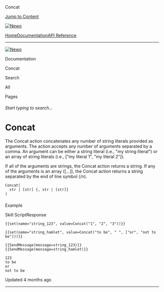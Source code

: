 Concat

[Jump to Content](#content)

[![Newo](https://files.readme.io/895bdeef8322f081f6d0f4507a17e414930dfddfddf1de452f458dc00698ca84-small-svgviewer-png-output_9.png)](/)

[Home](/)[Documentation](index.md)[API Reference](/reference)

* * *

[![Newo](https://files.readme.io/895bdeef8322f081f6d0f4507a17e414930dfddfddf1de452f458dc00698ca84-small-svgviewer-png-output_9.png)](/)

Documentation

Concat

Search

All

Pages

###### Start typing to search…

# Concat

The Concat action concatenates any number of string literals provided as arguments. The action accepts any number of arguments separated by a comma. An argument can be either a string literal (i.e., "my string literal") or an array of string literals (i.e., \["my literal 1", "my literal 2"\]).

If all of the arguments are strings, the Concat action returns a string. If any of the arguments is an array (\[...\]), the Concat action returns a string separated by the end of line symbol (/n).

```
Concat(
  str | [str] {, str | [str]}
)
```

### 

Example

[](#example)

Skill ScriptResponse

```
{{set(name="string_123", value=Concat("1", "2", "3"))}}

{{set(name="string_hamlet", value=Concat("to be", " ", ["or", "not to be"]))}}
 
{{SendMessage(message=string_123)}}
{{SendMessage(message=string_hamlet)}}
```

```
123
to be
or
not to be
```

  

Updated 4 months ago

* * *
